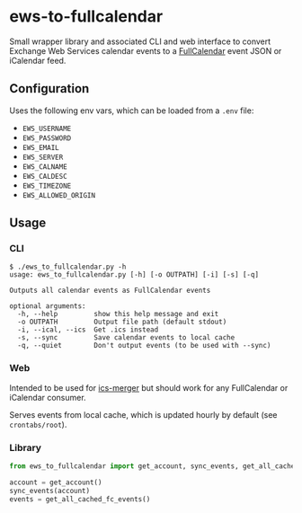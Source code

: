 # ews-to-fullcalendar

Small wrapper library and associated CLI and web interface to convert Exchange Web Services calendar events to a [FullCalendar][fullcalendar] event JSON or iCalendar feed.

## Configuration

Uses the following env vars, which can be loaded from a `.env` file:

- `EWS_USERNAME`
- `EWS_PASSWORD`
- `EWS_EMAIL`
- `EWS_SERVER`
- `EWS_CALNAME`
- `EWS_CALDESC`
- `EWS_TIMEZONE`
- `EWS_ALLOWED_ORIGIN`

## Usage

### CLI

```
$ ./ews_to_fullcalendar.py -h
usage: ews_to_fullcalendar.py [-h] [-o OUTPATH] [-i] [-s] [-q]

Outputs all calendar events as FullCalendar events

optional arguments:
  -h, --help         show this help message and exit
  -o OUTPATH         Output file path (default stdout)
  -i, --ical, --ics  Get .ics instead
  -s, --sync         Save calendar events to local cache
  -q, --quiet        Don't output events (to be used with --sync)
```

### Web

Intended to be used for [ics-merger][ics-merger] but should work for any FullCalendar or iCalendar consumer.

Serves events from local cache, which is updated hourly by default (see `crontabs/root`).

### Library

```python
from ews_to_fullcalendar import get_account, sync_events, get_all_cached_fc_events

account = get_account()
sync_events(account)
events = get_all_cached_fc_events()
```

[fullcalendar]: https://fullcalendar.io/
[ics-merger]: https://github.com/jacobmischka/ics-merger
